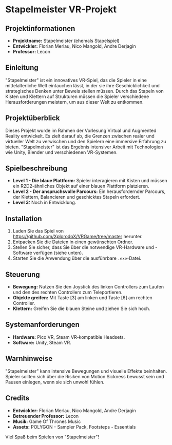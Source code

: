 # Stapelmeister VR-Projekt

## Projektinformationen
- **Projektname:** Stapelmeister (ehemals Stapelspiel)
- **Entwickler:** Florian Merlau, Nico Mangold, Andre Derjagin
- **Professor:** Lecon

## Einleitung
"Stapelmeister" ist ein innovatives VR-Spiel, das die Spieler in eine mittelalterliche Welt eintauchen lässt, in der sie ihre Geschicklichkeit und strategisches Denken unter Beweis stellen müssen. Durch das Stapeln von Kisten und Klettern auf Strukturen müssen die Spieler verschiedene Herausforderungen meistern, um aus dieser Welt zu entkommen.

## Projektüberblick
Dieses Projekt wurde im Rahmen der Vorlesung Virtual und Augmented Reality entwickelt. Es zielt darauf ab, die Grenzen zwischen realer und virtueller Welt zu verwischen und den Spielern eine immersive Erfahrung zu bieten. "Stapelmeister" ist das Ergebnis intensiver Arbeit mit Technologien wie Unity, Blender und verschiedenen VR-Systemen.

## Spielbeschreibung
- **Level 1 - Die blaue Plattform:** Spieler interagieren mit Kisten und müssen ein R2D2-ähnliches Objekt auf einer blauen Plattform platzieren.
- **Level 2 - Der anspruchsvolle Parcours:** Ein herausfordernder Parcours, der Klettern, Balancieren und geschicktes Stapeln erfordert.
- **Level 3:** Noch in Entwicklung.

## Installation
1. Laden Sie das Spiel von https://github.com/XplorodoX/VRGame/tree/master herunter.
2. Entpacken Sie die Dateien in einen gewünschten Ordner.
3. Stellen Sie sicher, dass Sie über die notwendige VR-Hardware und -Software verfügen (siehe unten).
4. Starten Sie die Anwendung über die ausführbare `.exe`-Datei.

## Steuerung
- **Bewegung:** Nutzen Sie den Joystick des linken Controllers zum Laufen und den des rechten Controllers zum Teleportieren.
- **Objekte greifen:** Mit Taste [3] am linken und Taste [6] am rechten Controller.
- **Klettern:** Greifen Sie die blauen Steine und ziehen Sie sich hoch.

## Systemanforderungen
- **Hardware:** Pico VR, Steam VR-kompatible Headsets.
- **Software:** Unity, Steam VR.

## Warnhinweise
"Stapelmeister" kann intensive Bewegungen und visuelle Effekte beinhalten. Spieler sollten sich über die Risiken von Motion Sickness bewusst sein und Pausen einlegen, wenn sie sich unwohl fühlen.

## Credits
- **Entwickler:** Florian Merlau, Nico Mangold, Andre Derjagin
- **Betreuender Professor:** Lecon
- **Musik:** Game Of Thrones Music
- **Assets:** POLYGON - Sampler Pack, Footsteps - Essentials

Viel Spaß beim Spielen von "Stapelmeister"!
